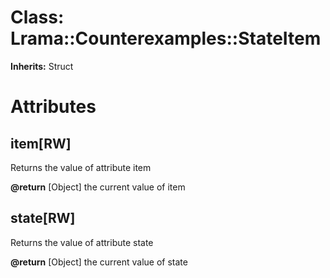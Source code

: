 # Class: Lrama::Counterexamples::StateItem
**Inherits:** Struct
    



# Attributes
## item[RW] [](#attribute-i-item)
Returns the value of attribute item

**@return** [Object] the current value of item

## state[RW] [](#attribute-i-state)
Returns the value of attribute state

**@return** [Object] the current value of state


